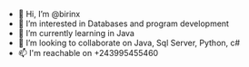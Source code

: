 - 👋 Hi, I’m @birinx
- 👀 I’m interested in Databases and program development
- 🌱 I’m currently learning in Java
- 💞️ I’m looking to collaborate on Java, Sql Server, Python, c#
- 📫 I'm reachable on +243995455460

<!---
birinx/birinx is a ✨ special ✨ repository because its `README.md` (this file) appears on your GitHub profile.
You can click the Preview link to take a look at your changes.
--->
